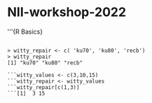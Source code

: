 # NII-workshop-2022

'''{R Basics}
````spelling error in variable

> witty_repair <- c( 'ku70', 'ku80', 'recb')
> witty_repair
[1] "ku70" "ku80" "recb"

```witty_values <- c(3,10,15)
```witty_repair <- witty_values
```witty_repair[c(1,3)]
```[1]  3 15

